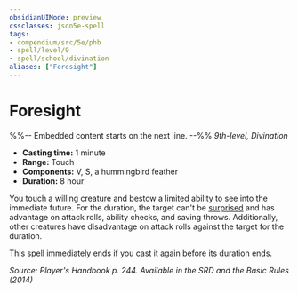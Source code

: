 ```yaml
---
obsidianUIMode: preview
cssclasses: json5e-spell
tags:
- compendium/src/5e/phb
- spell/level/9
- spell/school/divination
aliases: ["Foresight"]
---
```

# Foresight
%%-- Embedded content starts on the next line. --%%
*9th-level, Divination*  

- **Casting time:** 1 minute
- **Range:** Touch
- **Components:** V, S, a hummingbird feather
- **Duration:** 8 hour

You touch a willing creature and bestow a limited ability to see into the immediate future. For the duration, the target can't be [surprised](2-Mechanics/CLI/rules/conditions.md#Surprised) and has advantage on attack rolls, ability checks, and saving throws. Additionally, other creatures have disadvantage on attack rolls against the target for the duration.

This spell immediately ends if you cast it again before its duration ends.

*Source: Player's Handbook p. 244. Available in the <span title='Systems Reference Document (5.1)'>SRD</span> and the Basic Rules (2014)*